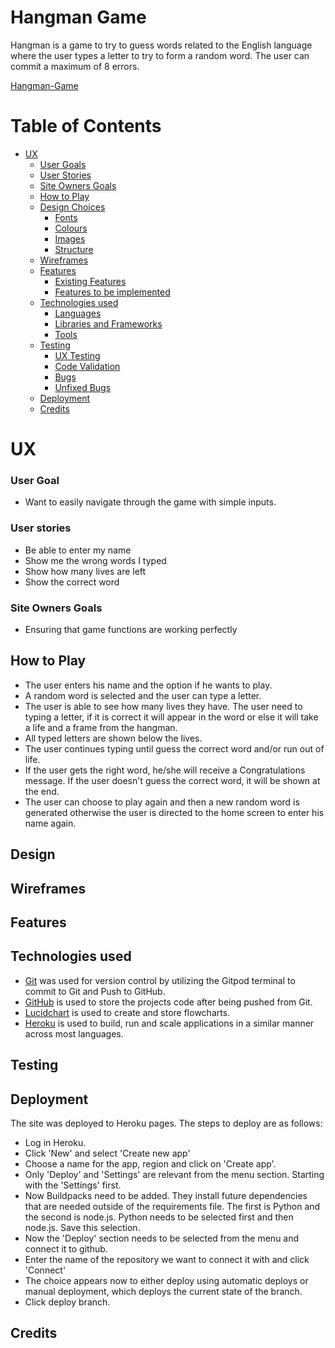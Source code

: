 # **Hangman Game**

Hangman is a game to try to guess words related to the English language where the user types a letter to try to form a random word. The user can commit a maximum of 8 errors.

[Hangman-Game](https://hangman-gamep3.herokuapp.com/)

# Table of Contents
* [UX](#ux "UX")
    * [User Goals](#user-goals "User Goals")
    * [User Stories](#user-stories "User Stories")
    * [Site Owners Goals](#site-owners-goals)
    * [How to Play](#how-to-play)
    * [Design Choices](#design-choices)
        * [Fonts](#fonts)
        * [Colours](#colours)
        * [Images](#images)
        * [Structure](#structure)
    * [Wireframes](#wireframes)
    * [Features](#features)
        * [Existing Features](#existing-features)
        * [Features to be implemented](#features-to-be-implemented)
    * [Technologies used](#technologies-used)
        * [Languages](#languages)
        * [Libraries and Frameworks](#libraries-and-frameworks)
        * [Tools](#tools)
    * [Testing](#testing)
        * [UX Testing](#ux-testing)
        * [Code Validation](#code-validation)
        * [Bugs](#bugs)
        * [Unfixed Bugs](#unfixed-bugs)
    * [Deployment](#deployment)
    * [Credits](#credits)
# UX 
### User Goal

- Want to easily navigate through the game with simple inputs.


### User stories
- Be able to enter my name
- Show me the wrong words I typed
- Show how many lives are left
- Show the correct word

### Site Owners Goals
- Ensuring that game functions are working perfectly

## How to Play
- The user enters his name and the option if he wants to play.
- A random word is selected and the user can type a letter.
- The user is able to  see how many lives they have. The user need to typing a letter, if it is correct it will appear in the word or else it will take a life and a frame from the hangman.
- All typed letters are shown below the lives.
- The user continues typing until guess the correct word and/or run out of life.
- If the user gets the right word, he/she will receive a Congratulations message. If the user doesn't guess the correct word, it will be shown at the end.
- The user can choose to play again and then a new random word is generated otherwise the user is directed to the home screen to enter his name again.

## Design 

## Wireframes

## Features

## Technologies used
- [Git](https://git-scm.com/)
    was used for version control by utilizing the Gitpod terminal to commit to Git and Push to GitHub.
- [GitHub](https://github.com/)
    is used to store the projects code after being pushed from Git.
- [Lucidchart](https://www.lucidchart.com/)
    is used to create and store flowcharts.
- [Heroku](https://www.heroku.com) 
    is used to build, run and scale applications in a similar manner across most languages.

## Testing

## Deployment
The site was deployed to Heroku pages. The steps to deploy are as follows:

- Log in Heroku.
- Click 'New' and select 'Create new app'
- Choose a name for the app, region and click on 'Create app'.
- Only 'Deploy' and 'Settings' are relevant from the menu section. Starting with the 'Settings' first.
- Now Buildpacks need to be added. They install future dependencies that are needed outside of the requirements file. The first is Python and the second is node.js. Python needs to be selected first and then node.js. Save this selection.
- Now the 'Deploy' section needs to be selected from the menu and connect it to github.
- Enter the name of the repository we want to connect it with and click 'Connect'
- The choice appears now to either deploy using automatic deploys or manual deployment, which deploys the current state of the branch.
- Click deploy branch.

## Credits